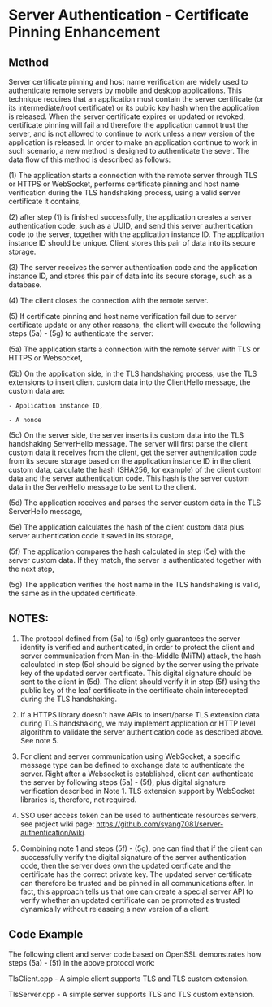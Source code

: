 # Server Authentication - Certificate Pinning Enhancement
## Method
Server certificate pinning and host name verification are widely used to authenticate remote servers by mobile and desktop applications. This technique requires that an application must contain the server certificate (or its intermediate/root certificate) or its public key hash when the application is released. When the server certificate expires or updated or revoked, certificate pinning will fail and therefore the application cannot trust the server, and is not allowed to continue to work unless a new version of the application is released. In order to make an application continue to work in such scenario, a new method is designed to authenticate the sever. The data flow of this method is described as follows:

(1) The application starts a connection with the remote server through TLS or HTTPS or WebSocket, performs certificate pinning and host name verification during the TLS handshaking process, using a valid server certificate it contains,

(2) after step (1) is finished successfully, the application creates a server authentication code, such as a UUID, and send this server authentication code to the server, together with the application instance ID. The application instance ID should be unique. Client stores this pair of data into its secure storage.

(3) The server receives the server authentication code and the application instance ID, and stores this pair of data into its secure storage, such as a database.

(4) The client closes the connection with the remote server.

(5) If certificate pinning and host name verification fail due to server certificate update or any other reasons, the client will execute the following steps (5a) - (5g) to authenticate the server:

  (5a) The application starts a connection with the remote server with TLS or HTTPS or Websocket,
  
  (5b) On the application side, in the TLS handshaking process, use the TLS extensions to insert client custom data into the ClientHello message, the custom data are: 
  
    - Application instance ID,
    
    - A nonce
  
  (5c) On the server side, the server inserts its custom data into the TLS handshaking ServerHello message. The server will first parse the client custom data it receives from the client, get the server authentication code from its secure storage based on the application instance ID in the client custom data, calculate the hash (SHA256, for example) of the client custom data and the server authentication code. This hash is the server custom data in the ServerHello message to be sent to the client.
  
  (5d) The application receives and parses the server custom data in the TLS ServerHello message, 
  
  (5e) The application calculates the hash of the client custom data plus server authentication code it saved in its storage,
  
  (5f) The application compares the hash calculated in step (5e) with the server custom data. If they match, the server is authenticated together with the next step,
  
  (5g) The application verifies the host name in the TLS handshaking is valid, the same as in the updated certificate.


## NOTES:

1. The protocol defined from (5a) to (5g) only guarantees the server identity is verified and authenticated, in order to protect the client and server communication from Man-in-the-Middle (MiTM) attack, the hash calculated in step (5c) should be signed by the server using the private key of the updated server certificate. This digital signature should be sent to the client in (5d). The client should verify it in step (5f) using the public key of the leaf certificate in the certificate chain interecepted during the TLS handshaking.

2. If a HTTPS library doesn't have APIs to insert/parse TLS extension data during TLS handshaking, we may implement application or HTTP level algorithm to validate the server authentication code as described above. See note 5.

3. For client and server communication using WebSocket, a specific message type can be defined to exchange data to authenticate the server. Right after a Websocket is established, client can authenticate the server by following steps (5a) - (5f), plus digital signature verification described in Note 1. TLS extension support by WebSocket libraries is, therefore, not required.

4. SSO user access token can be used to authenticate resources servers, see project wiki page: https://github.com/syang7081/server-authentication/wiki.

5. Combining note 1 and steps (5f) - (5g), one can find that if the client can successfully verify the digital signature of the server authentication code, then the server does own the updated certficate and the certificate has the correct private key. The updated server certificate can therefore be trusted and be pinned in all communications after. In fact, this approach tells us that one can create a special server API to verify whether an updated certificate can be promoted as trusted dynamically without releaseing a new version of a client.

## Code Example 

The following client and server code based on OpenSSL demonstrates how steps (5a) - (5f) in the above protocol work:

TlsClient.cpp - A simple client supports TLS and TLS custom extension.

TlsServer.cpp - A simple server supports TLS and TLS custom extension.
